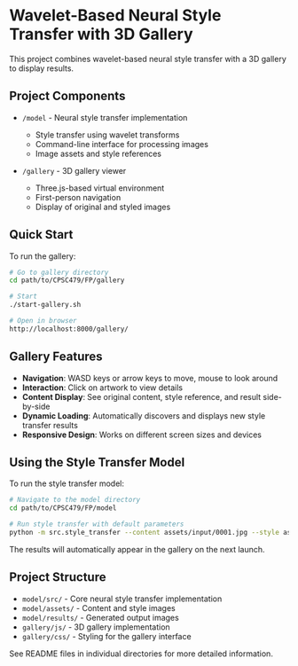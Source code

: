 # Wavelet-Based Neural Style Transfer with 3D Gallery

This project combines wavelet-based neural style transfer with a 3D gallery to display results.

## Project Components

- `/model` - Neural style transfer implementation
  - Style transfer using wavelet transforms
  - Command-line interface for processing images
  - Image assets and style references

- `/gallery` - 3D gallery viewer
  - Three.js-based virtual environment
  - First-person navigation
  - Display of original and styled images

## Quick Start

To run the gallery:

```bash
# Go to gallery directory
cd path/to/CPSC479/FP/gallery

# Start
./start-gallery.sh

# Open in browser
http://localhost:8000/gallery/
```

## Gallery Features

- **Navigation**: WASD keys or arrow keys to move, mouse to look around
- **Interaction**: Click on artwork to view details
- **Content Display**: See original content, style reference, and result side-by-side
- **Dynamic Loading**: Automatically discovers and displays new style transfer results
- **Responsive Design**: Works on different screen sizes and devices

## Using the Style Transfer Model

To run the style transfer model:

```bash
# Navigate to the model directory
cd path/to/CPSC479/FP/model

# Run style transfer with default parameters
python -m src.style_transfer --content assets/input/0001.jpg --style assets/reference/0022.jpg --output results/my_output.jpg
```

The results will automatically appear in the gallery on the next launch.

## Project Structure

- `model/src/` - Core neural style transfer implementation
- `model/assets/` - Content and style images
- `model/results/` - Generated output images
- `gallery/js/` - 3D gallery implementation
- `gallery/css/` - Styling for the gallery interface

See README files in individual directories for more detailed information.
